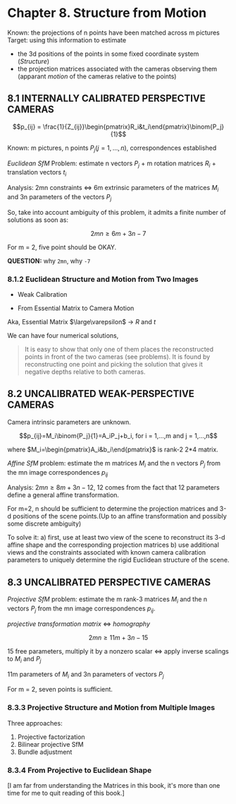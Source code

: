# Chapter 8. Structure from Motion

Known:  the projections of n points have been matched across m pictures
Target: using this information to estimate
* the 3d positions of the points in some fixed coordinate system (*Structure*)
* the projection matrices associated with the cameras observing them (apparant *motion* of the cameras relative to the points)

## 8.1 INTERNALLY CALIBRATED PERSPECTIVE CAMERAS

$$p_{ij} = \frac{1}{Z_{ij}}\begin{pmatrix}R_i&t_i\end{pmatrix}\binom{P_j}{1}$$

Known: m pictures, n points $P_j(j=1,...,n)$, correspondences established

*Euclidean SfM* Problem: estimate n vectors $P_j$ + m rotation matrices $R_i$ + translation vectors $t_i$

Analysis: 2mn constraints <=> 6m extrinsic parameters of the matrices $\mathit{M_i}$ and 3n parameters of the vectors $P_j$

So, take into account ambiguity of this problem, it admits a finite number of solutions as soon as:

$$2mn\geq6m+3n-7$$

For m = 2, five point should be OKAY.

**QUESTION:** why `2mn`, why `-7`

### 8.1.2 Euclidean Structure and Motion from Two Images

* Weak Calibration

* From Essential Matrix to Camera Motion

Aka, Essential Matrix $\large\varepsilon$ -> $R$ and $t$

We can have four numerical solutions,

> It is easy to show that only one of them places the reconstructed points in front of the two cameras (see problems). It is found by reconstructing one point and picking the solution that gives it negative depths relative to both cameras.


## 8.2 UNCALIBRATED WEAK-PERSPECTIVE CAMERAS

Camera intrinsic parameters are unknown.

$$p_{ij}=M_i\binom{P_j}{1}=A_iP_j+b_i, for i = 1,...,m and j = 1,...,n$$

where $M_i=\begin{pmatrix}A_i&b_i\end{pmatrix}$ is rank-2 2*4 matrix.

*Affine SfM* problem: estimate the m matrices $M_i$ and the n vectors $P_j$ from the mn image correspondences $p_{ij}$

Analysis: $2mn\geq8m+3n-12$, 12 comes from the fact that 12 parameters define a general affine transformation.

For m=2, n should be sufficient to determine the projection matrices and 3-d positions of the scene points.(Up to an affine transformation and possibly some discrete ambiguity)


To solve it:
a) first, use at least two view of the scene to reconstruct its 3-d affine shape and the corresponding projection matrices
b) use additional views and the constraints associated with known camera calibration parameters to uniquely determine the rigid Euclidean structure of the scene.


## 8.3 UNCALIBRATED PERSPECTIVE CAMERAS

*Projective SfM* problem: estimate the m rank-3 matrices $M_i$ and the n vectors $P_j$ from the mn image correspondences $p_{ij}$.

*projective transformation matrix* <=> *homography*

$$2mn\geq 11m+3n-15$$

15 free parameters, multiply it by a nonzero scalar <=> apply inverse scalings to $M_i$ and $P_j$

11m parameters of $M_i$ and 3n parameters of vectors $P_j$

For m = 2, seven points is sufficient.


### 8.3.3 Projective Structure and Motion from Multiple Images

Three approaches:

1) Projective factorization
2) Bilinear projective SfM
3) Bundle adjustment

### 8.3.4 From Projective to Euclidean Shape

[I am far from understanding the Matrices in this book, it's more than one time for me to quit reading of this book.]